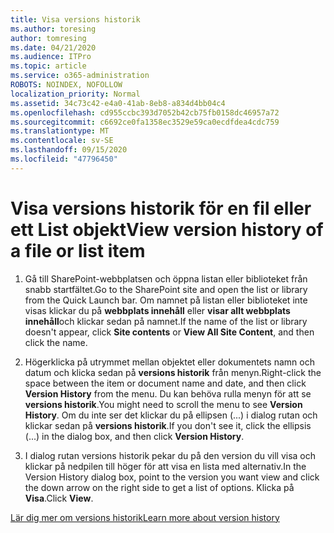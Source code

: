 ```yaml
---
title: Visa versions historik
ms.author: toresing
author: tomresing
ms.date: 04/21/2020
ms.audience: ITPro
ms.topic: article
ms.service: o365-administration
ROBOTS: NOINDEX, NOFOLLOW
localization_priority: Normal
ms.assetid: 34c73c42-e4a0-41ab-8eb8-a834d4bb04c4
ms.openlocfilehash: cd955ccbc393d7052b42cb75fb0158dc46957a72
ms.sourcegitcommit: c6692ce0fa1358ec3529e59ca0ecdfdea4cdc759
ms.translationtype: MT
ms.contentlocale: sv-SE
ms.lasthandoff: 09/15/2020
ms.locfileid: "47796450"
---
```

# <a name="view-version-history-of-a-file-or-list-item"></a><span data-ttu-id="a12bb-102">Visa versions historik för en fil eller ett List objekt</span><span class="sxs-lookup"><span data-stu-id="a12bb-102">View version history of a file or list item</span></span>

1. <span data-ttu-id="a12bb-103">Gå till SharePoint-webbplatsen och öppna listan eller biblioteket från snabb startfältet.</span><span class="sxs-lookup"><span data-stu-id="a12bb-103">Go to the SharePoint site and open the list or library from the Quick Launch bar.</span></span> <span data-ttu-id="a12bb-104">Om namnet på listan eller biblioteket inte visas klickar du på **webbplats innehåll** eller **visar allt webbplats innehåll**och klickar sedan på namnet.</span><span class="sxs-lookup"><span data-stu-id="a12bb-104">If the name of the list or library doesn't appear, click **Site contents** or **View All Site Content**, and then click the name.</span></span>
    
2. <span data-ttu-id="a12bb-105">Högerklicka på utrymmet mellan objektet eller dokumentets namn och datum och klicka sedan på **versions historik** från menyn.</span><span class="sxs-lookup"><span data-stu-id="a12bb-105">Right-click the space between the item or document name and date, and then click **Version History** from the menu.</span></span> <span data-ttu-id="a12bb-106">Du kan behöva rulla menyn för att se **versions historik**.</span><span class="sxs-lookup"><span data-stu-id="a12bb-106">You might need to scroll the menu to see **Version History**.</span></span> <span data-ttu-id="a12bb-107">Om du inte ser det klickar du på ellipsen (...) i dialog rutan och klickar sedan på **versions historik**.</span><span class="sxs-lookup"><span data-stu-id="a12bb-107">If you don't see it, click the ellipsis (...) in the dialog box, and then click **Version History**.</span></span>
    
3. <span data-ttu-id="a12bb-108">I dialog rutan versions historik pekar du på den version du vill visa och klickar på nedpilen till höger för att visa en lista med alternativ.</span><span class="sxs-lookup"><span data-stu-id="a12bb-108">In the Version History dialog box, point to the version you want view and click the down arrow on the right side to get a list of options.</span></span> <span data-ttu-id="a12bb-109">Klicka på **Visa**.</span><span class="sxs-lookup"><span data-stu-id="a12bb-109">Click **View**.</span></span>
    
[<span data-ttu-id="a12bb-110">Lär dig mer om versions historik</span><span class="sxs-lookup"><span data-stu-id="a12bb-110">Learn more about version history</span></span>](https://go.microsoft.com/fwlink/?linkid=875709)
  

